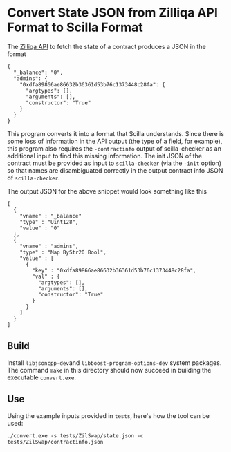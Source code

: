 # Convert State JSON from Zilliqa API Format to Scilla Format

The [Zilliqa API]((https://dev.zilliqa.com/docs/apis/api-contract-get-smartcontract-state))
to fetch the state of a contract produces a JSON in the format

```
{
  "_balance": "0",
  "admins": {
    "0xdfa89866ae86632b36361d53b76c1373448c28fa": {
      "argtypes": [],
      "arguments": [],
      "constructor": "True"
    }
  }
}
```

This program converts it into a format that Scilla understands. Since
there is some loss of information in the API output (the type of a field,
for example), this program also requires the `-contractinfo` output of
scilla-checker as an additional input to find this missing information.
The init JSON of the contract must be provided as input to `scilla-checker`
(via the `-init` option) so that names are disambiguated correctly in the
output contract info JSON of `scilla-checker`.

The output JSON for the above snippet would look something like this

```
[
  {
    "vname" : "_balance"
    "type" : "Uint128",
    "value" : "0"
  },
  {
    "vname" : "admins",
    "type" : "Map ByStr20 Bool",
    "value" : [
      {
        "key" : "0xdfa89866ae86632b36361d53b76c1373448c28fa",
        "val" : {
          "argtypes": [],
          "arguments": [],
          "constructor": "True"
        }
      }
    ]
  }
]
```

## Build
Install `libjsoncpp-dev`and `libboost-program-options-dev` system packages.
The command `make` in this directory should now succeed in building the
executable `convert.exe`.

## Use
Using the example inputs provided in `tests`, here's how the tool can be used:

```./convert.exe -s tests/ZilSwap/state.json -c tests/ZilSwap/contractinfo.json```
